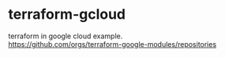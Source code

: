# terraform-gcloud
terraform in google cloud example.  
https://github.com/orgs/terraform-google-modules/repositories
